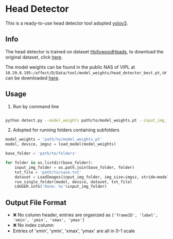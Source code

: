 # Head Detector
This is a ready-to-use head detector tool adopted [yolov3](https://github.com/ultralytics/yolov3).

## Info
The head detector is trained on dataset [HollywoodHeads](https://www.robots.ox.ac.uk/~vgg/software/headmview/), to download the original dataset, click [here](https://www.robots.ox.ac.uk/~vgg/software/headmview/head_data/hollywood-heads.zip).

The model weights can be found in the public NAS of VIPL at `10.29.0.195:/affect/D/Data/tool/model_weights/head_detector_best.pt`, or can be downloaded [here](https://drive.google.com/file/d/1T79coTWDQwAxzjDOTpPHt7j5WK2G5bb-/view?usp=drive_link).

## Usage

1. Run by command line
```bash

python detect.py --model_weights path/to/model_weights.pt --input_img_folder path/to/imgs --txt_file path/to/save.txt

```

2. Adopted for running folders containing subfolders

```python
model_weights = 'path/to/model_weights.pt'
model, device, imgsz = load_model(model_weights)

base_folder = 'path/to/folders'

for folder in os.listdir(base_folder):
    input_img_folder = os.path.join(base_folder, folder)
    txt_file = 'path/to/save.txt'
    dataset = LoadImages(input_img_folder, img_size=imgsz, stride=model.stride, auto=model.pt and not model.jit)
    run_single_folder(model, device, dataset, txt_file)
    LOGGER.info('Done: %s'%input_img_folder)

```
## Output File Format
 - :x: No column header, entries are organized as `['frameID', 'label', 'xmin', 'ymin', 'xmax', 'ymax']`
 - :x: No index column
 - Entries of 'xmin', 'ymin', 'xmax', 'ymax' are all in 0-1 scale
